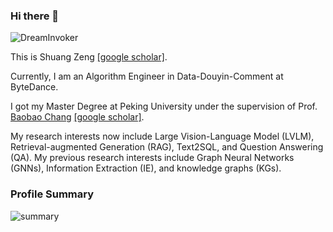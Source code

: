 ### Hi there 👋
<p align="left"> <img src="https://komarev.com/ghpvc/?username=DreamInvoker" alt="DreamInvoker" /> </p>

This is Shuang Zeng [[google scholar]](https://scholar.google.com/citations?user=cTanK_QAAAAJ&hl=en). 

Currently, I am an Algorithm Engineer in Data-Douyin-Comment at ByteDance.

I got my Master Degree at Peking University under the supervision of Prof. [Baobao Chang](https://icl.pku.edu.cn/cy/cbb/index.htm) [[google scholar]](https://scholar.google.com/citations?user=LaKNyhQAAAAJ&hl=en).

My research interests now include Large Vision-Language Model (LVLM), Retrieval-augmented Generation (RAG), Text2SQL, and Question Answering (QA). My previous research interests include Graph Neural Networks (GNNs), Information Extraction (IE), and knowledge graphs (KGs).

<!--
**DreamInvoker/DreamInvoker** is a ✨ _special_ ✨ repository because its `README.md` (this file) appears on your GitHub profile.

Here are some ideas to get you started:

- 🔭 I’m currently working on ...
- 🌱 I’m currently learning ...
- 👯 I’m looking to collaborate on ...
- 🤔 I’m looking for help with ...
- 💬 Ask me about ...
- 📫 How to reach me: ...
- 😄 Pronouns: ...
- ⚡ Fun fact: ...
-->

### Profile Summary

![summary](https://github-readme-stats.vercel.app/api?username=DreamInvoker&show_icons=true&theme=radical)
